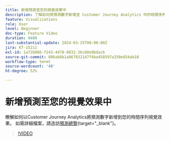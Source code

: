 ```yaml
---
title: 新增預測至您的視覺效果中
description: 了解如何將預測數字新增至 Customer Journey Analytics 中的時間序列視覺效果。
feature: Visualizations
role: User
level: Beginner
doc-type: Feature Video
duration: 9480
last-substantial-update: 2024-03-25T00:00:00Z
jira: KT-15211
exl-id: 1a72b086-f243-4478-8032-36c88e9bdacb
source-git-commit: 086ab8b1a867832147f4ba458597a250e854ab10
workflow-type: tm+mt
source-wordcount: '48'
ht-degree: 52%

---
```


# 新增預測至您的視覺效果中

瞭解如何以Customer Journey Analytics將預測數字新增到您的時間序列視覺效果。 如需詳細檔案，請造訪[預測總覽](https://experienceleague.adobe.com/zh-hant/docs/analytics-platform/using/cja-workspace/forecasting/forecasting#){target="_blank"}。

>[!VIDEO](https://video.tv.adobe.com/v/3428021/?learn=on)
